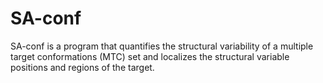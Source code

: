 # SA-conf
SA-conf is a program that quantifies the structural variability of a multiple target conformations (MTC) set and localizes the structural variable positions and regions of the target. 
